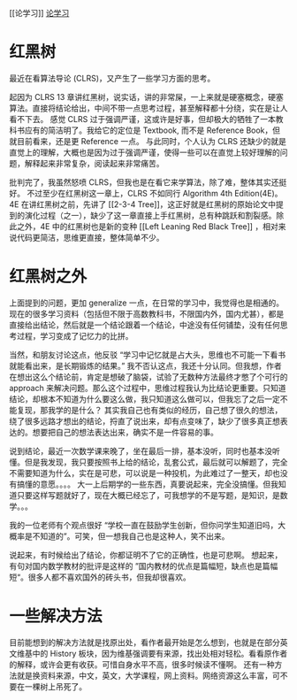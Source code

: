 [[论学习]]
[论学习](https://404.gaoji.fun/2022/03/ilovestudy.html)
# 红黑树
最近在看算法导论 (CLRS)，又产生了一些学习方面的思考。

起因为 CLRS 13 章讲红黑树，说实话，讲的非常屎，一上来就是硬塞概念，硬塞算法。直接将结论给出，中间不带一点思考过程，甚至解释都十分绕，实在是让人看不下去。
感觉 CLRS 过于强调严谨，这或许是好事，但却极大的牺牲了一本教科书应有的简洁明了。我给它的定位是 Textbook, 而不是 Reference Book，但就目前看来，还是更 Reference 一点。
与此同时，个人认为 CLRS 还缺少的就是直觉上的理解，大概也是因为过于强调严谨，使得一些可以在直觉上较好理解的问题，解释起来非常复杂，阅读起来非常痛苦。

批判完了，我虽然怒喷 CLRS，但我也是在看它来学算法，除了难，整体其实还挺好。
不过至少在红黑树这一章上，CLRS 不如同行 Algorithm 4th Edition(4E)。4E 在讲红黑树之前，先讲了 [[2-3-4 Tree]]，这正好就是红黑树的原始论文中提到的演化过程（之一），缺少了这一章直接上手红黑树，总有种跳跃和割裂感。除此之外，4E 中的红黑树也是新的变种 [[Left Leaning Red Black Tree]] ，相对来说代码更简洁，思维更直接，整体简单不少。

# 红黑树之外
上面提到的问题，更加 generalize 一点，在日常的学习中，我觉得也是相通的。现在的很多学习资料（包括但不限于高数教科书，不限国内外，国内尤甚），都是直接给出结论，然后就是一个结论跟着一个结论，中途没有任何铺垫，没有任何思考过程，学习变成了记忆力的比拼。

当然，和朋友讨论这点，他反驳 “学习中记忆就是占大头，思维也不可能一下看书就能看出来，是长期锻炼的结果。”
我不否认这点，我还十分认同。但我想，作者在想出这么个结论前，肯定是想破了脑袋，试验了无数种方法最终才憋了个可行的 approach 来解决问题。那么这个过程中，思维过程我认为比结论更重要。只知道结论，却根本不知道为什么要这么做，我只知道这么做可以，但我忘了之后一定不能复现，那我学的是什么？
其实我自己也有类似的经历，自己想了很久的想法，绕了很多远路才想出的结论，捋直了说出来，却有点变味了，缺少了很多真正想表达的。想要把自己的想法表达出来，确实不是一件容易的事。

说到结论，最近一次数学课来晚了，坐在最后一排，基本没听，同时也基本没听懂。但是我发现，我只要按照书上给的结论，乱套公式，最后就可以解题了，完全不需要知道为什么，实在是可悲，可以说是一种投机，为此难过了一整天，却也没有搞懂的意愿。。。。
大一上后期学的一些东西，真要说起来，完全没搞懂。但我知道只要这样写题就好了，现在大概已经忘了，可我想学的不是写题，是知识，是数学。。。

我的一位老师有个观点很好 “学校一直在鼓励学生创新，但你问学生知道旧吗，大概率是不知道的”。可笑，但一想我自己也是这种人，笑不出来。

说起来，有时候给出了结论，你都证明不了它的正确性，也是可悲啊。
想起来，有句对国内数学教材的批评是这样的 ”国内教材的优点是篇幅短，缺点也是篇幅短“。很多人都不喜欢国外的砖头书，但我却很喜欢。

# 一些解决方法
目前能想到的解决方法就是找原出处，看作者最开始是怎么想到，也就是在部分英文维基中的 History 板块，因为维基强调要有来源，找出处相对轻松。看看原作者的解释，或许会更有收获。可惜自身水平不高，很多时候读不懂啊。
还有一种方法就是换资料来源，中文，英文，大学课程，网上资料。网络资源这么丰富，可不要在一棵树上吊死了。
<!--stackedit_data:
eyJoaXN0b3J5IjpbMTk4MDAyNzQ0Ml19
-->